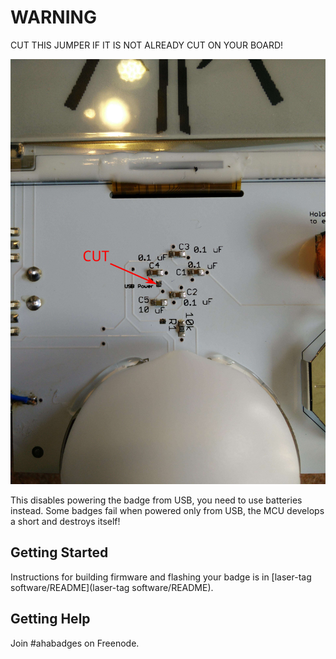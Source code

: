 # WARNING

CUT THIS JUMPER IF IT IS NOT ALREADY CUT ON YOUR BOARD!

![CUT THIS JUMPER](cut.jpg?raw=true)

This disables powering the badge from USB, you need to use batteries instead.
Some badges fail when powered only from USB, the MCU develops a short and destroys itself!

## Getting Started

Instructions for building firmware and flashing your badge is in
[laser-tag software/README](laser-tag software/README).

## Getting Help

Join #ahabadges on Freenode.
